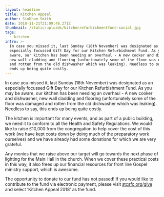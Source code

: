 ```yaml
---
layout: headline
title: Kitchen Appeal
author: Siobhan Smith
date: 2018-11-21T21:09:48.271Z
thumbnail: /static/uploads/kitchenrefurbishmentfund-social.jpg
tags:
  - kitchen
intro: >-
  In case you missed it, last Sunday (18th November) was designated as an
  especially focussed Gift Day for our Kitchen Refurbishment Fund. As you may be
  aware, our kitchen has been needing an overhaul - A new cooker and dishwasher,
  new wall cladding and flooring (unfortunately some of the floor was damaged
  and rotten from the old dishwasher which was leaking). Needless to say, this
  ends up being quite costly.
---
```

In case you missed it, last Sunday (18th November) was designated as an especially focussed Gift Day for our Kitchen Refurbishment Fund. As you may be aware, our kitchen has been needing an overhaul - A new cooker and dishwasher, new wall cladding and flooring (unfortunately some of the floor was damaged and rotten from the old dishwasher which was leaking). Needless to say, this ends up being quite costly.



The kitchen is important for many events, and as part of a public building, we need it to conform to all the Health and Safety Regulations. We would like to raise £10,000 from the congregation to help cover the cost of this work (we have kept costs down by doing much of the preparatory work ourselves) and we have already had some donations for which we are very grateful.



Any monies that we raise above our target will go towards the next phase of lighting for the Main Hall in the church. When we cover these practical costs in this way, it also frees up our financial resources for front line Gospel ministry support, which is awesome.



The opportunity to donate to our fund has not passed! If you would like to contribute to the fund via electronic payment, please visit [stcsfc.org/give](https://stcolumbas.freechurch.org/connect/giving#) and select ‘Kitchen Appeal 2018’ as the fund.
